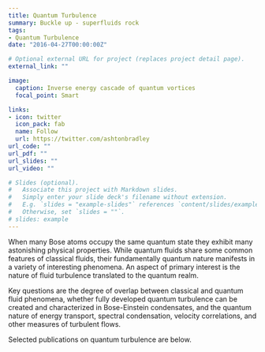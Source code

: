 ```yaml
---
title: Quantum Turbulence
summary: Buckle up - superfluids rock 
tags:
- Quantum Turbulence
date: "2016-04-27T00:00:00Z"

# Optional external URL for project (replaces project detail page).
external_link: ""

image:
  caption: Inverse energy cascade of quantum vortices
  focal_point: Smart

links:
- icon: twitter
  icon_pack: fab
  name: Follow
  url: https://twitter.com/ashtonbradley
url_code: ""
url_pdf: ""
url_slides: ""
url_video: ""

# Slides (optional).
#   Associate this project with Markdown slides.
#   Simply enter your slide deck's filename without extension.
#   E.g. `slides = "example-slides"` references `content/slides/example-slides.md`.
#   Otherwise, set `slides = ""`.
# slides: example
---
```

When many Bose atoms occupy the same quantum state they exhibit many astonishing physical properties. While quantum fluids share some common features of classical fluids, their fundamentally quantum nature manifests in a variety of interesting phenomena. An aspect of primary interest is the nature of fluid turbulence translated to the quantum realm. 

Key questions are the degree of overlap between classical and quantum fluid phenomena, whether fully developed quantum turbulence can be created and characterized in Bose-Einstein condensates, and the quantum nature of energy transport, spectral condensation, velocity correlations, and other measures of turbulent flows.

Selected publications on quantum turbulence are below.